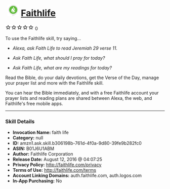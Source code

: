 # &nbsp;<img src="skill_icon" alt="Faithlife icon" width="36"> [Faithlife](http://alexa.amazon.com/#skills/amzn1.ask.skill.b306198b-761d-4f0a-9d80-39fe9b282fc0)
![0 stars](../../images/ic_star_border_black_18dp_1x.png)![0 stars](../../images/ic_star_border_black_18dp_1x.png)![0 stars](../../images/ic_star_border_black_18dp_1x.png)![0 stars](../../images/ic_star_border_black_18dp_1x.png)![0 stars](../../images/ic_star_border_black_18dp_1x.png) 0

To use the Faithlife skill, try saying...

* *Alexa, ask Faith Life to read Jeremiah 29 verse 11.*

* *Ask Faith Life, what should I pray for today?*

* *Ask Faith Life, what are my readings for today?*

Read the Bible, do your daily devotions, get the Verse of the Day, manage your prayer list and more with the Faithlife skill.

You can hear the Bible immediately, and with a free Faithlife account your prayer lists and reading plans are shared between Alexa, the web, and Faithlife's free mobile apps.

***

### Skill Details

* **Invocation Name:** faith life
* **Category:** null
* **ID:** amzn1.ask.skill.b306198b-761d-4f0a-9d80-39fe9b282fc0
* **ASIN:** B01J6U1ABM
* **Author:** Faithlife Corporation
* **Release Date:** August 12, 2016 @ 04:07:25
* **Privacy Policy:** http://faithlife.com/privacy
* **Terms of Use:** http://faithlife.com/terms
* **Account Linking Domains:** auth.faithlife.com, auth.logos.com
* **In-App Purchasing:** No
